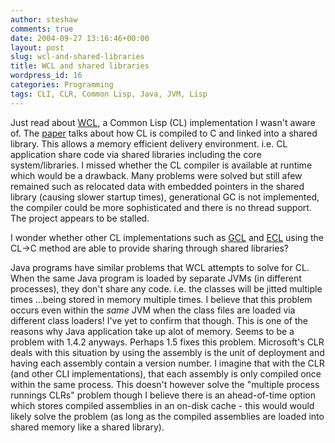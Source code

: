 ```yaml
---
author: steshaw
comments: true
date: 2004-09-27 13:16:46+00:00
layout: post
slug: wcl-and-shared-libraries
title: WCL and shared libraries
wordpress_id: 16
categories: Programming
tags: CLI, CLR, Common Lisp, Java, JVM, Lisp
---
```


Just read about [WCL](http://wcl.kontiki.com/), a Common Lisp (CL) implementation I wasn't aware of. The [paper](http://wcl.kontiki.com/downloads/lfp-paper.ps) talks about how CL is compiled to C and linked into a shared library. This allows a memory efficient delivery environment. i.e. CL application share code via shared libraries including the core system/libraries. I missed whether the CL compiler is available at runtime which would be a drawback. Many problems were solved but still afew remained such as relocated data with embedded pointers in the shared library (causing slower startup times), generational GC is not implemented, the compiler could be more sophisticated and there is no thread support. The project appears to be stalled.

I wonder whether other CL implementations such as [GCL](http://www.gnu.org/software/gcl/) and [ECL](http://ecls.sourceforge.net/) using the CL->C method are able to provide sharing through shared libraries?

Java programs have similar problems that WCL attempts to solve for CL. When the same Java program is loaded by separate JVMs (in different processes), they don't share any code. i.e. the classes will be jitted multiple times ...being stored in memory multiple times. I believe that this problem occurs even within the *same* JVM when the class files are loaded via different class loaders! I've yet to confirm that though. This is one of the reasons why Java application take up alot of memory. Seems to be a problem with 1.4.2 anyways. Perhaps 1.5 fixes this problem. Microsoft's CLR deals with this situation by using the assembly is the unit of deployment and having each assembly contain a version number. I imagine that with the CLR (and other CLI implementations), that each assembly is only compiled once within the same process. This doesn't however solve the "multiple process runnings CLRs" problem though I believe there is an ahead-of-time option which stores compiled assemblies in an on-disk cache - this would would likely solve the problem (as long as the compiled assemblies are loaded into shared memory like a shared library).
